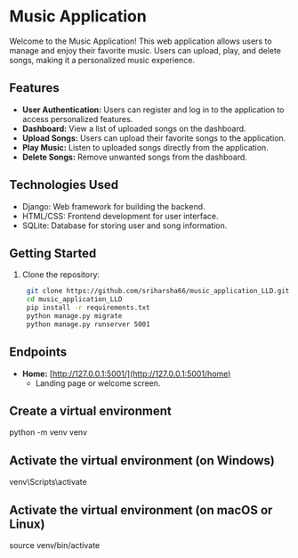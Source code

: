 # Music Application

Welcome to the Music Application! This web application allows users to manage and enjoy their favorite music. Users can upload, play, and delete songs, making it a personalized music experience.

## Features

- **User Authentication:** Users can register and log in to the application to access personalized features.
- **Dashboard:** View a list of uploaded songs on the dashboard.
- **Upload Songs:** Users can upload their favorite songs to the application.
- **Play Music:** Listen to uploaded songs directly from the application.
- **Delete Songs:** Remove unwanted songs from the dashboard.

## Technologies Used

- Django: Web framework for building the backend.
- HTML/CSS: Frontend development for user interface.
- SQLite: Database for storing user and song information.

## Getting Started

1. Clone the repository:

   ```bash
    git clone https://github.com/sriharsha66/music_application_LLD.git
    cd music_application_LLD
    pip install -r requirements.txt
    python manage.py migrate
    python manage.py runserver 5001 


## Endpoints

- **Home:** [http://127.0.0.1:5001/](http://127.0.0.1:5001/home)
  - Landing page or welcome screen.


## Create a virtual environment
python -m venv venv

## Activate the virtual environment (on Windows)
venv\Scripts\activate

## Activate the virtual environment (on macOS or Linux)
source venv/bin/activate
